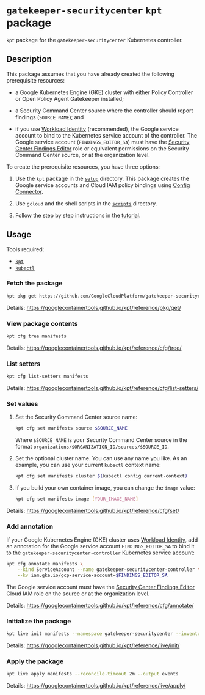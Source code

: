 # `gatekeeper-securitycenter` `kpt` package

`kpt` package for the `gatekeeper-securitycenter` Kubernetes controller.

## Description

This package assumes that you have already created the following prerequisite
resources:

-   a Google Kubernetes Engine (GKE) cluster with either Policy Controller or
    Open Policy Agent Gatekeeper installed;

-   a Security Command Center source where the controller should report
    findings (`SOURCE_NAME`); and

-   if you use
    [Workload Identity](https://cloud.google.com/kubernetes-engine/docs/how-to/workload-identity)
    (recommended), the Google service account to bind to the Kubernetes
    service account of the controller. The Google service account
    (`FINDINGS_EDITOR_SA`) must have the
    [Security Center Findings Editor](https://cloud.google.com/iam/docs/understanding-roles#security-center-roles)
    role or equivalent permissions on the Security Command Center source, or at
    the organization level.

To create the prerequisite resources, you have three options:

1.  Use the `kpt` package in the [`setup`](../setup) directory. This package
    creates the Google service accounts and Cloud IAM policy bindings using
    [Config Connector](https://cloud.google.com/config-connector/docs/overview).

2.  Use `gcloud` and the shell scripts in the [`scripts`](../scripts)
    directory.

3.  Follow the step by step instructions in the
    [tutorial](../docs/tutorial.md).

## Usage

Tools required:

-   [`kpt`](https://googlecontainertools.github.io/kpt/)
-   [`kubectl`](https://kubernetes.io/docs/tasks/tools/install-kubectl/)

### Fetch the package

```bash
kpt pkg get https://github.com/GoogleCloudPlatform/gatekeeper-securitycenter.git/manifests manifests
```

Details: https://googlecontainertools.github.io/kpt/reference/pkg/get/

### View package contents

```bash
kpt cfg tree manifests
```

Details: https://googlecontainertools.github.io/kpt/reference/cfg/tree/

### List setters

```bash
kpt cfg list-setters manifests
```

Details: https://googlecontainertools.github.io/kpt/reference/cfg/list-setters/

### Set values

1.  Set the Security Command Center source name:

    ```bash
    kpt cfg set manifests source $SOURCE_NAME
    ```

    Where `$SOURCE_NAME` is your Security Command Center source in the format
    `organizations/$ORGANIZATION_ID/sources/$SOURCE_ID`.

2.  Set the optional cluster name. You can use any name you like. As an
    example, you can use your current `kubectl` context name:

    ```bash
    kpt cfg set manifests cluster $(kubectl config current-context)
    ```

3.  If you build your own container image, you can change the `image` value:

    ```bash
    kpt cfg set manifests image [YOUR_IMAGE_NAME]
    ```

Details: https://googlecontainertools.github.io/kpt/reference/cfg/set/

### Add annotation

If your Google Kubernetes Engine (GKE) cluster uses
[Workload Identity](https://cloud.google.com/kubernetes-engine/docs/how-to/workload-identity),
add an annotation for the Google service account `FINDINGS_EDITOR_SA` to bind
it to the `gatekeeper-securitycenter-controller` Kubernetes service account:

```bash
kpt cfg annotate manifests \
    --kind ServiceAccount --name gatekeeper-securitycenter-controller \
    --kv iam.gke.io/gcp-service-account=$FINDINGS_EDITOR_SA
```

The Google service account must have the
[Security Center Findings Editor](https://cloud.google.com/iam/docs/understanding-roles#security-center-roles)
Cloud IAM role on the source or at the organization level.

Details: https://googlecontainertools.github.io/kpt/reference/cfg/annotate/

### Initialize the package

```bash
kpt live init manifests --namespace gatekeeper-securitycenter --inventory-id controller
```

Details: https://googlecontainertools.github.io/kpt/reference/live/init/

### Apply the package

```bash
kpt live apply manifests --reconcile-timeout 2m --output events
```

Details: https://googlecontainertools.github.io/kpt/reference/live/apply/
